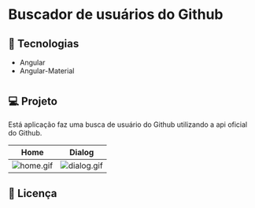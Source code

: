 # Buscador de usuários do Github

## :rocket: Tecnologias

- Angular
- Angular-Material
#
## 💻 Projeto

Está aplicação faz uma busca de usuário do Github utilizando a api oficial do Github.

| Home  | Dialog |
|---|---|
| ![home.gif](https://raw.githubusercontent.com/alvaroaxsmith/ng-training/main/.github/images/home.gif)  | ![dialog.gif](https://raw.githubusercontent.com/alvaroaxsmith/ng-training/main/.github/images/dialog.gif)  |

## :memo: Licença
